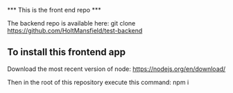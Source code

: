 *** This is the front end repo ***

The backend repo is available here:
  git clone https://github.com/HoltMansfield/test-backend

## To install this frontend app

Download the most recent version of node:
  https://nodejs.org/en/download/

Then in the root of this repository execute this command:
  npm i
